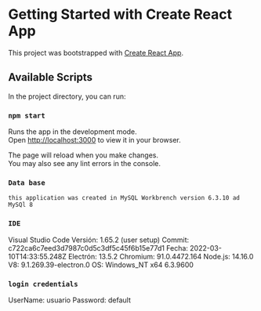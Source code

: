 # Getting Started with Create React App

This project was bootstrapped with [Create React App](https://github.com/facebook/create-react-app).

## Available Scripts

In the project directory, you can run:

### `npm start`

Runs the app in the development mode.\
Open [http://localhost:3000](http://localhost:3000) to view it in your browser.

The page will reload when you make changes.\
You may also see any lint errors in the console.

###  `Data base`
    this application was created in MySQL Workbrench version 6.3.10 ad MySQl 8

###  `IDE`
Visual Studio Code
Versión: 1.65.2 (user setup)
Commit: c722ca6c7eed3d7987c0d5c3df5c45f6b15e77d1
Fecha: 2022-03-10T14:33:55.248Z
Electrón: 13.5.2
Chromium: 91.0.4472.164
Node.js: 14.16.0
V8: 9.1.269.39-electron.0
OS: Windows_NT x64 6.3.9600

###  `login credentials`
UserName: usuario 
Password: default

